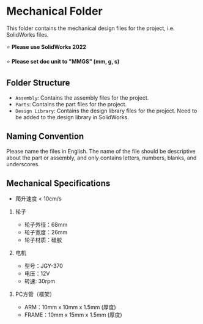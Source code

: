 # Mechanical Folder

This folder contains the mechanical design files for the project, i.e. SolidWorks files.

:star: **Please use SolidWorks 2022**

:star: **Please set doc unit to "MMGS" (mm, g, s)**

## Folder Structure

- `Assembly`: Contains the assembly files for the project.
- `Parts`: Contains the part files for the project.
- `Design Library`: Contains the design library files for the project. Need to be added to the design library in SolidWorks.

## Naming Convention

Please name the files in English. The name of the file should be descriptive about the part or assembly, and only contains letters, numbers, blanks, and underscores.

## Mechanical Specifications

- 爬升速度 < 10cm/s

1. 轮子
    - 轮子外径：68mm
    - 轮子宽度：26mm
    - 轮子材质：硅胶

2. 电机
    - 型号：JGY-370
    - 电压：12V
    - 转速: 30rpm

3. PC方管（框架）
    - ARM：10mm x 10mm x 1.5mm (厚度)
    - FRAME：10mm x 15mm x 1.5mm (厚度)


